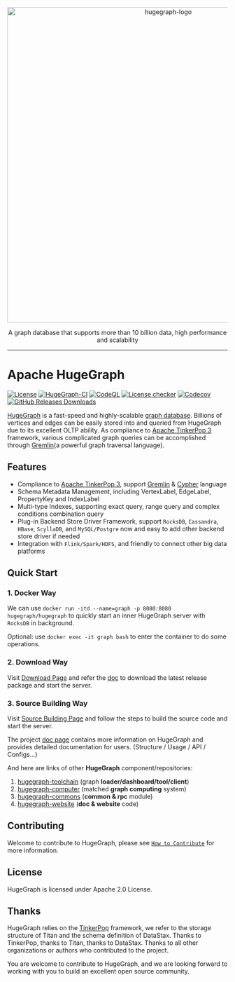 <div align="center">
    <img width="720" alt="hugegraph-logo" src="https://user-images.githubusercontent.com/17706099/149281100-c296db08-2861-4174-a31f-e2a92ebeeb72.png" style="zoom:100%;" />
</div>

<p align="center">
    A graph database that supports more than 10 billion data, high performance and scalability
</p>
<hr/>

# Apache HugeGraph

[![License](https://img.shields.io/badge/license-Apache%202-0E78BA.svg)](https://www.apache.org/licenses/LICENSE-2.0.html)
[![HugeGraph-CI](https://github.com/apache/incubator-hugegraph/actions/workflows/ci.yml/badge.svg)](https://github.com/apache/incubator-hugegraph/actions/workflows/ci.yml)
[![CodeQL](https://github.com/apache/incubator-hugegraph/actions/workflows/codeql-analysis.yml/badge.svg)](https://github.com/apache/incubator-hugegraph/actions/workflows/codeql-analysis.yml)
[![License checker](https://github.com/apache/incubator-hugegraph/actions/workflows/licence-checker.yml/badge.svg)](https://github.com/apache/incubator-hugegraph/actions/workflows/licence-checker.yml)
[![Codecov](https://codecov.io/gh/apache/hugegraph/branch/master/graph/badge.svg)](https://codecov.io/gh/apache/hugegraph)
[![GitHub Releases Downloads](https://img.shields.io/github/downloads/apache/hugegraph/total.svg)](https://github.com/apache/hugegraph/releases)

[HugeGraph](https://hugegraph.apache.org/) is a fast-speed and highly-scalable [graph database](https://en.wikipedia.org/wiki/Graph_database). 
Billions of vertices and edges can be easily stored into and queried from HugeGraph due to its excellent OLTP ability. As compliance to [Apache TinkerPop 3](https://tinkerpop.apache.org/) framework, various complicated graph queries can be accomplished through [Gremlin](https://tinkerpop.apache.org/gremlin.html)(a powerful graph traversal language).

## Features

- Compliance to [Apache TinkerPop 3](https://tinkerpop.apache.org/), support [Gremlin](https://tinkerpop.apache.org/gremlin.html) & [Cypher](https://en.wikipedia.org/wiki/Cypher) language
- Schema Metadata Management, including VertexLabel, EdgeLabel, PropertyKey and IndexLabel
- Multi-type Indexes, supporting exact query, range query and complex conditions combination query
- Plug-in Backend Store Driver Framework, support `RocksDB`, `Cassandra`, `HBase`, `ScyllaDB`, and `MySQL/Postgre` now and easy to add other backend store driver if needed
- Integration with `Flink/Spark/HDFS`, and friendly to connect other big data platforms

## Quick Start

### 1. Docker Way

We can use `docker run -itd --name=graph -p 8080:8080 hugegraph/hugegraph` to quickly start an inner 
HugeGraph server with `RocksDB` in background.

Optional: use `docker exec -it graph bash` to enter the container to do some operations.

### 2. Download Way

Visit [Download Page](https://hugegraph.apache.org/docs/download/download/) and refer the [doc](https://hugegraph.apache.org/docs/quickstart/hugegraph-server/#33-source-code-compilation) 
to download the latest release package and start the server.

### 3. Source Building Way

Visit [Source Building Page](https://hugegraph.apache.org/docs/quickstart/hugegraph-server/#33-source-code-compilation) and follow the 
steps to build the source code and start the server.

The project [doc page](https://hugegraph.apache.org/docs/) contains more information on HugeGraph
and provides detailed documentation for users. (Structure / Usage / API / Configs...)

And here are links of other **HugeGraph** component/repositories:
1. [hugegraph-toolchain](https://github.com/apache/incubator-hugegraph-toolchain) (graph **loader/dashboard/tool/client**)
2. [hugegraph-computer](https://github.com/apache/incubator-hugegraph-computer) (matched **graph computing** system)
3. [hugegraph-commons](https://github.com/apache/incubator-hugegraph-commons) (**common & rpc** module)
4. [hugegraph-website](https://github.com/apache/incubator-hugegraph-doc) (**doc & website** code)

## Contributing

Welcome to contribute to HugeGraph, please see [`How to Contribute`](CONTRIBUTING.md) for more information.

## License

HugeGraph is licensed under Apache 2.0 License.

## Thanks

HugeGraph relies on the [TinkerPop](http://tinkerpop.apache.org) framework, we refer to the storage structure of Titan and the schema definition of DataStax. 
Thanks to TinkerPop, thanks to Titan, thanks to DataStax. Thanks to all other organizations or authors who contributed to the project.

You are welcome to contribute to HugeGraph, and we are looking forward to working with you to build an excellent open source community.
